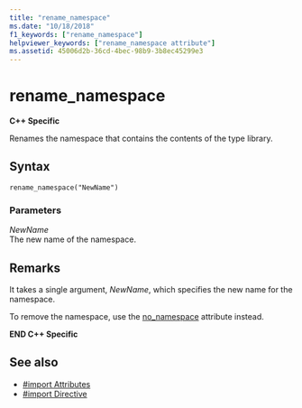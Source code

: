 ```yaml
---
title: "rename_namespace"
ms.date: "10/18/2018"
f1_keywords: ["rename_namespace"]
helpviewer_keywords: ["rename_namespace attribute"]
ms.assetid: 45006d2b-36cd-4bec-98b9-3b8ec45299e3
---
```

# rename_namespace

**C++ Specific**

Renames the namespace that contains the contents of the type library.

## Syntax

```
rename_namespace("NewName")
```

### Parameters

*NewName*<br/>
The new name of the namespace.

## Remarks

It takes a single argument, *NewName*, which specifies the new name for the namespace.

To remove the namespace, use the [no_namespace](../preprocessor/no-namespace.md) attribute instead.

**END C++ Specific**

## See also

- [#import Attributes](../preprocessor/hash-import-attributes-cpp.md)
- [#import Directive](../preprocessor/hash-import-directive-cpp.md)

